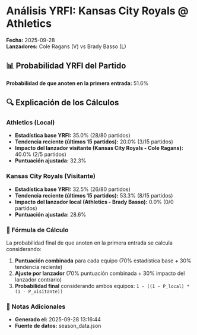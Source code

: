 # Análisis YRFI: Kansas City Royals @ Athletics

**Fecha:** 2025-09-28  
**Lanzadores:** Cole Ragans (V) vs Brady Basso (L)

## 📊 Probabilidad YRFI del Partido

**Probabilidad de que anoten en la primera entrada:** 51.6%

## 🔍 Explicación de los Cálculos

### Athletics (Local)
- **Estadística base YRFI:** 35.0% (28/80 partidos)
- **Tendencia reciente (últimos 15 partidos):** 20.0% (3/15 partidos)
- **Impacto del lanzador visitante (Kansas City Royals - Cole Ragans):** 40.0% (2/5 partidos)
- **Puntuación ajustada:** 32.3%

### Kansas City Royals (Visitante)
- **Estadística base YRFI:** 32.5% (26/80 partidos)
- **Tendencia reciente (últimos 15 partidos):** 53.3% (8/15 partidos)
- **Impacto del lanzador local (Athletics - Brady Basso):** 0.0% (0/0 partidos)
- **Puntuación ajustada:** 28.6%

### 📝 Fórmula de Cálculo

La probabilidad final de que anoten en la primera entrada se calcula considerando:
1. **Puntuación combinada** para cada equipo (70% estadística base + 30% tendencia reciente)
2. **Ajuste por lanzador** (70% puntuación combinada + 30% impacto del lanzador contrario)
3. **Probabilidad final** considerando ambos equipos: `1 - ((1 - P_local) * (1 - P_visitante))`

### 📌 Notas Adicionales

- **Generado el:** 2025-09-28 13:16:44
- **Fuente de datos:** season_data.json

